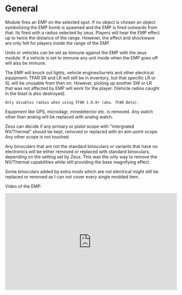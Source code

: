 # General

Module fires an EMP on the selected spot. If no object is chosen an object symbolizing the EMP bomb is spawned and the EMP is fired outwards from that. Its fired with a radius selected by zeus. Players will hear the EMP effect up to twice the distance of the range. However, the effect and shockwave are only felt for players inside the range of the EMP.

Units or vehicles can be set as immune against the EMP with the zeus module. If a vehicle is set to immune any unit inside when the EMP goes off will also be immune.

The EMP will knock out lights, vehicle engines/turrets and other electrical equipment. TFAR SR and LR will still be in inventory, but that specific LR or SL will be unusable from then on. However, picking up another SW or LR that was not affected by EMP will work for the player. (Vehicle radios caught in the blast is also destroyed).

```admonish info
Only disables radios when using TFAR 1.0.0+ (aka. TFAR Beta).
```

Equipment like GPS, microdagr, minedetector etc. is removed. Any watch other than analog will be replaced with analog watch.

Zeus can decide if any primary or pistol scope with "intergrated NV/Thermal" should be kept, removed or replaced with an aim-point scope. Any other scope is not touched.

Any binoculars that are not the standard binoculars or variants that have no electronics will be either removed or replaced with standard binoculars, depending on the setting set by Zeus. This was the only way to remove the NV/Thermal capabilities while still providing the base magnifying effect.

Some binoculars added by extra mods which are not electrical might still be replaced or removed as I can not cover every single modded item.

Video of the EMP: 
<iframe width="560" height="315" src="https://www.youtube.com/embed/xUDXe-0ticw?si=zHF5ryHf-fWLAsDR" title="YouTube video player" frameborder="0" allow="accelerometer; autoplay; clipboard-write; encrypted-media; gyroscope; picture-in-picture; web-share" allowfullscreen></iframe>

